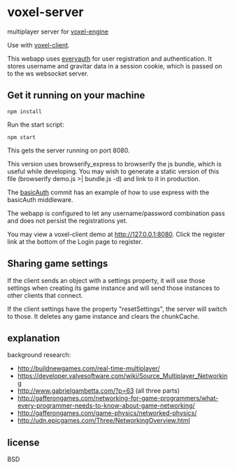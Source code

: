 # voxel-server

multiplayer server for [voxel-engine](http://github.com/maxogden/voxel-engine)

Use with [voxel-client](https://github.com/maxogden/voxel-client).

This webapp uses [everyauth](https://github.com/bnoguchi/everyauth/tree/express3) for user registration and authentication.
It stores username and gravitar data in a session cookie, which is passed on to the ws websocket server.

## Get it running on your machine

```
npm install
```

Run the start script:

```
npm start
```

This gets the server running on port 8080.

This version uses browserify_express to browserify the js bundle, which is useful while developing. You may wish to
generate a static version of this file (browserify demo.js >| bundle.js -d) and link to it in production.

The [basicAuth](https://github.com/chrisekelley/voxel-server/commit/79480a21951f428ca93d117f2344d65a2d69c64a) commit has
an example of how to use express with the basicAuth middleware.

The webapp is configured to let any username/password combination pass and does not persist the registrations yet.

You may view a voxel-client demo at http://127.0.0.1:8080. Click the register link at the bottom of the Login page to
register.

## Sharing game settings

If the client sends an object with a settings property, it will use those settings when creating its game instance
and will send those instances to other clients that connect.

If the client settings have the property "resetSettings", the server will switch to those.
It deletes any game instance and clears the chunkCache.

## explanation

background research:

- http://buildnewgames.com/real-time-multiplayer/
- https://developer.valvesoftware.com/wiki/Source_Multiplayer_Networking
- http://www.gabrielgambetta.com/?p=63 (all three parts)
- http://gafferongames.com/networking-for-game-programmers/what-every-programmer-needs-to-know-about-game-networking/
- http://gafferongames.com/game-physics/networked-physics/
- http://udn.epicgames.com/Three/NetworkingOverview.html

## license

BSD
